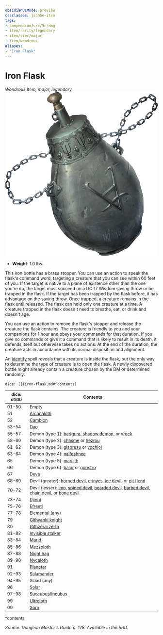 ```yaml
---
obsidianUIMode: preview
cssclasses: json5e-item
tags:
- compendium/src/5e/dmg
- item/rarity/legendary
- item/tier/major
- item/wondrous
aliases: 
- "Iron Flask"
---
```

# Iron Flask
*Wondrous Item, major, legendary*  
![](https://raw.githubusercontent.com/5etools-mirror-2/5etools-img/main/items/DMG/Iron%20Flask.webp#right)  

- **Weight**: 1.0 lbs.

This iron bottle has a brass stopper. You can use an action to speak the flask's command word, targeting a creature that you can see within 60 feet of you. If the target is native to a plane of existence other than the one you're on, the target must succeed on a DC 17 Wisdom saving throw or be trapped in the flask. If the target has been trapped by the flask before, it has advantage on the saving throw. Once trapped, a creature remains in the flask until released. The flask can hold only one creature at a time. A creature trapped in the flask doesn't need to breathe, eat, or drink and doesn't age.

You can use an action to remove the flask's stopper and release the creature the flask contains. The creature is friendly to you and your companions for 1 hour and obeys your commands for that duration. If you give no commands or give it a command that is likely to result in its death, it defends itself but otherwise takes no actions. At the end of the duration, the creature acts in accordance with its normal disposition and alignment.

An [identify](identify.md) spell reveals that a creature is inside the flask, but the only way to determine the type of creature is to open the flask. A newly discovered bottle might already contain a creature chosen by the DM or determined randomly.

`dice: [](iron-flask.md#^contents)`

| dice: d100 | Contents |
|------------|----------|
| 01-50 | Empty |
| 51 | [Arcanaloth](arcanaloth.md) |
| 52 | [Cambion](cambion.md) |
| 53-54 | [Dao](dao.md) |
| 55-57 | Demon (type 1): [barlgura](barlgura.md), [shadow demon](shadow-demon.md), or [vrock](vrock.md) |
| 58-60 | Demon (type 2): [chasme](chasme.md) or [hezrou](hezrou.md) |
| 61-62 | Demon (type 3): [glabrezu](glabrezu.md) or [yochlol](yochlol.md) |
| 63-64 | Demon (type 4): [nalfeshnee](nalfeshnee.md) |
| 65 | Demon (type 5): [marilith](marilith.md) |
| 66 | Demon (type 6): [balor](balor.md) or [goristro](goristro.md) |
| 67 | [Deva](deva.md) |
| 68-69 | Devil (greater): [horned devil](horned-devil.md), [erinyes](erinyes.md), [ice devil](ice-devil.md), or [pit fiend](pit-fiend.md) |
| 70-72 | Devil (lesser): [imp](imp.md), [spined devil](spined-devil.md), [bearded devil](bearded-devil.md), [barbed devil](barbed-devil.md), [chain devil](chain-devil.md), or [bone devil](bone-devil.md) |
| 73-74 | [Djinni](djinni.md) |
| 75-76 | [Efreeti](efreeti.md) |
| 77-78 | Elemental (any) |
| 79 | [Githyanki knight](githyanki-knight.md) |
| 80 | [Githzerai zerth](githzerai-zerth.md) |
| 81-82 | [Invisible stalker](invisible-stalker.md) |
| 83-84 | [Marid](marid.md) |
| 85-86 | [Mezzoloth](mezzoloth.md) |
| 87-88 | [Night hag](git/3-Mechanics/CLI/bestiary/fiend/night-hag.md) |
| 89-90 | [Nycaloth](nycaloth.md) |
| 91 | [Planetar](planetar.md) |
| 92-93 | [Salamander](salamander.md) |
| 94-95 | Slaad (any) |
| 96 | [Solar](solar.md) |
| 97-98 | [Succubus/Incubus](succubus.md) |
| 99 | [Ultroloth](ultroloth.md) |
| 00 | [Xorn](xorn.md) |
^contents

*Source: Dungeon Master's Guide p. 178. Available in the SRD.*